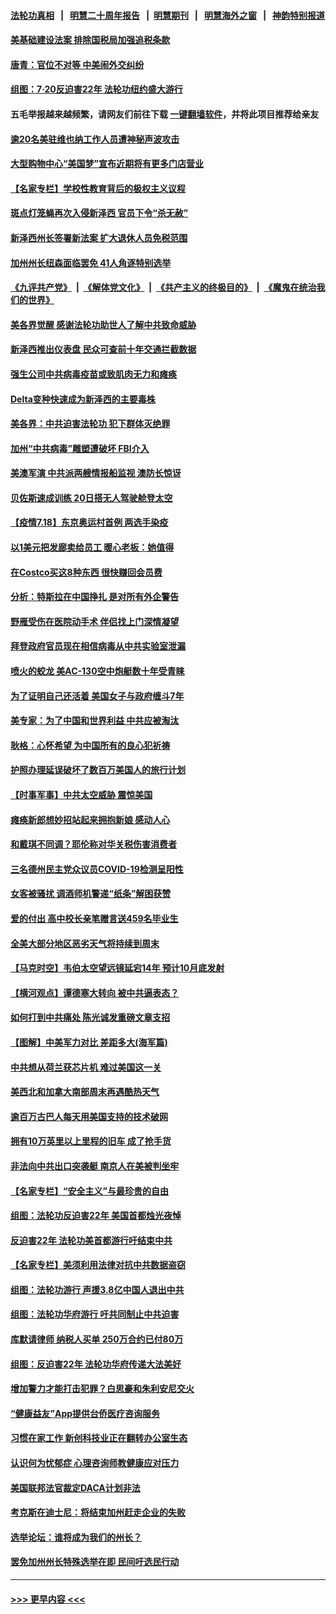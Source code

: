 #### [法轮功真相](https://github.com/gfw-breaker/truth/blob/master/README.md?t=0) &nbsp;&nbsp;|&nbsp;&nbsp; [明慧二十周年报告](https://github.com/gfw-breaker/mh-reports/blob/master/README.md?t=0) &nbsp;&nbsp;|&nbsp;&nbsp;[明慧期刊](https://github.com/gfw-breaker/mh-qikan) &nbsp;&nbsp;|&nbsp;&nbsp; [明慧海外之窗](https://github.com/gfw-breaker/mh-news/blob/master/README.md?t=0) &nbsp;&nbsp;|&nbsp;&nbsp; [神韵特别报道](https://github.com/gfw-breaker/mh-news/blob/master/shenyun.md?t=0)
#### [美基础建设法案 排除国税局加强追税条款](../pages/nsc412/n13097246.md?t=07190901) 
#### [唐青：官位不对等 中美闹外交纠纷](../pages/nsc412/n13097723.md?t=07190901) 
#### [组图：7·20反迫害22年 法轮功纽约盛大游行](../pages/nsc412/n13097490.md?t=07190901) 
#### 五毛举报越来越频繁，请网友们前往下载 [一键翻墙软件](https://github.com/gfw-breaker/ssr-accounts)，并将此项目推荐给亲友
#### [逾20名美驻维也纳工作人员遭神秘声波攻击](../pages/nsc412/n13097477.md?t=07190901) 
#### [大型购物中心“美国梦”宣布近期将有更多门店营业](../pages/nsc412/n13097638.md?t=07190901) 
#### [【名家专栏】学校性教育背后的极权主义议程](../pages/nsc412/n13095647.md?t=07190901) 
#### [斑点灯笼蝇再次入侵新泽西 官员下令“杀无赦”](../pages/nsc412/n13097629.md?t=07190901) 
#### [新泽西州长签署新法案 扩大退休人员免税范围](../pages/nsc412/n13097612.md?t=07190901) 
#### [加州州长纽森面临罢免 41人角逐特别选举](../pages/nsc412/n13097411.md?t=07190901) 
#### [《九评共产党》](https://github.com/begood0513/9ping.md/blob/master/README.md) &nbsp;|&nbsp; [《解体党文化》](../../../../jtdwh.md/blob/master/README.md)  &nbsp;|&nbsp; [《共产主义的终极目的》](../../../../gczydzjmd.md/blob/master/README.md) &nbsp;|&nbsp; [《魔鬼在统治我们的世界》](../../../../mgztzwmdsj.md/blob/master/README.md) 
#### [美各界觉醒 感谢法轮功助世人了解中共致命威胁](../pages/nsc412/n13097438.md?t=07190901) 
#### [新泽西推出仪表盘 民众可查前十年交通拦截数据](../pages/nsc412/n13097568.md?t=07190901) 
#### [强生公司中共病毒疫苗或致肌肉无力和瘫痪](../pages/nsc412/n13097529.md?t=07190901) 
#### [Delta变种快速成为新泽西的主要毒株](../pages/nsc412/n13097497.md?t=07190901) 
#### [美各界：中共迫害法轮功 犯下群体灭绝罪](../pages/nsc412/n13097361.md?t=07190901) 
#### [加州“中共病毒”雕塑遭破坏 FBI介入](../pages/nsc412/n13097109.md?t=07190901) 
#### [美澳军演 中共派两艘情报船监视 澳防长惊讶](../pages/nsc412/n13097237.md?t=07190901) 
#### [贝佐斯速成训练 20日搭无人驾驶舱登太空](../pages/nsc412/n13097128.md?t=07190901) 
#### [【疫情7.18】东京奥运村首例 两选手染疫](../pages/nsc412/n13096752.md?t=07190901) 
#### [以1美元把发廊卖给员工 暖心老板：她值得](../pages/nsc412/n13096682.md?t=07190901) 
#### [在Costco买这8种东西 很快赚回会员费](../pages/nsc412/n13089640.md?t=07190901) 
#### [分析：特斯拉在中国挣扎 是对所有外企警告](../pages/nsc412/n13084978.md?t=07190901) 
#### [野雁受伤在医院动手术 伴侣找上门深情凝望](../pages/nsc412/n13096604.md?t=07190901) 
#### [拜登政府官员现在相信病毒从中共实验室泄漏](../pages/nsc412/n13096316.md?t=07190901) 
#### [喷火的蛟龙 美AC-130空中炮艇数十年受青睐](../pages/nsc412/n13085066.md?t=07190901) 
#### [为了证明自己还活着 美国女子与政府缠斗7年](../pages/nsc412/n13096480.md?t=07190901) 
#### [美专家：为了中国和世界利益 中共应被淘汰](../pages/nsc412/n13082858.md?t=07190901) 
#### [耿格：心怀希望 为中国所有的良心犯祈祷](../pages/nsc412/n13096417.md?t=07190901) 
#### [护照办理延误破坏了数百万美国人的旅行计划](../pages/nsc412/n13096168.md?t=07190901) 
#### [【时事军事】中共太空威胁 震惊美国](../pages/nsc412/n13094978.md?t=07190901) 
#### [瘫痪新郎想妙招站起来拥抱新娘 感动人心](../pages/nsc412/n13095565.md?t=07190901) 
#### [和戴琪不同调？耶伦称对华关税伤害消费者](../pages/nsc412/n13096051.md?t=07190901) 
#### [三名德州民主党众议员COVID-19检测呈阳性](../pages/nsc412/n13095996.md?t=07190901) 
#### [女客被骚扰 调酒师机警递“纸条”解困获赞](../pages/nsc412/n13095326.md?t=07190901) 
#### [爱的付出 高中校长亲笔赠言送459名毕业生](../pages/nsc412/n13095296.md?t=07190901) 
#### [全美大部分地区恶劣天气将持续到周末](../pages/nsc412/n13096155.md?t=07190901) 
#### [【马克时空】韦伯太空望远镜延宕14年 预计10月底发射](../pages/nsc412/n13095512.md?t=07190901) 
#### [【横河观点】谭德塞大转向 被中共逼表态？](../pages/nsc412/n13096096.md?t=07190901) 
#### [如何打到中共痛处 陈光诚发重磅文章支招](../pages/nsc412/n13096014.md?t=07190901) 
#### [【图解】中美军力对比 差距多大(海军篇)](../pages/nsc412/n13091904.md?t=07190901) 
#### [中共想从荷兰获芯片机 难过美国这一关](../pages/nsc412/n13095864.md?t=07190901) 
#### [美西北和加拿大南部周末再遇酷热天气](../pages/nsc412/n13094554.md?t=07190901) 
#### [逾百万古巴人每天用美国支持的技术破网](../pages/nsc412/n13095873.md?t=07190901) 
#### [拥有10万英里以上里程的旧车 成了抢手货](../pages/nsc412/n13095786.md?t=07190901) 
#### [非法向中共出口突袭艇 南京人在美被判坐牢](../pages/nsc412/n13095544.md?t=07190901) 
#### [【名家专栏】“安全主义”与最珍贵的自由](../pages/nsc412/n13090895.md?t=07190901) 
#### [组图：法轮功反迫害22年 美国首都烛光夜悼](../pages/nsc412/n13094603.md?t=07190901) 
#### [反迫害22年 法轮功美首都游行吁结束中共](../pages/nsc412/n13094283.md?t=07190901) 
#### [【名家专栏】美须利用法律对抗中共数据盗窃](../pages/nsc412/n13090954.md?t=07190901) 
#### [组图：法轮功游行 声援3.8亿中国人退出中共](../pages/nsc412/n13095192.md?t=07190901) 
#### [组图：法轮功华府游行 吁共同制止中共迫害](../pages/nsc412/n13095049.md?t=07190901) 
#### [库默请律师 纳税人买单 250万合约已付80万](../pages/nsc412/n13094849.md?t=07190901) 
#### [组图：反迫害22年 法轮功华府传递大法美好](../pages/nsc412/n13094625.md?t=07190901) 
#### [增加警力才能打击犯罪？白思豪和朱利安尼交火](../pages/nsc412/n13094837.md?t=07190901) 
#### [“健康益友”App提供台侨医疗咨询服务](../pages/nsc412/n13094852.md?t=07190901) 
#### [习惯在家工作 新创科技业正在翻转办公室生态](../pages/nsc412/n13094857.md?t=07190901) 
#### [认识何为忧郁症 心理咨询师教健康应对压力](../pages/nsc412/n13094861.md?t=07190901) 
#### [美国联邦法官裁定DACA计划非法](../pages/nsc412/n13094889.md?t=07190901) 
#### [考克斯在迪士尼：将结束加州赶走企业的失败](../pages/nsc412/n13094701.md?t=07190901) 
#### [选举论坛：谁将成为我们的州长？](../pages/nsc412/n13094684.md?t=07190901) 
#### [罢免加州州长特殊选举在即 民间吁选民行动](../pages/nsc412/n13094649.md?t=07190901) 

----
#### [ >>> 更早内容 <<< ](../indexes/nsc412-earlier.md)
